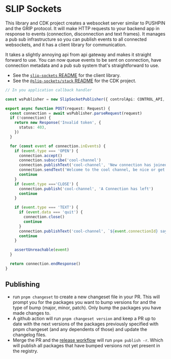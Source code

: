 # SLIP Sockets

This library and CDK project creates a websocket server similar to PUSHPIN and the GRIP protocol. It will make HTTP requests to your backend app in response to events (connection, disconnection and text frames). It manages a pub sub infrastructure so you can publish events to all connected websockets, and it has a client library for communication.

It takes a slightly annoying api from api gateway and makes it straight forward to use. You can now queue events to be sent on connection, have connection metadata and a pub sub system that's straightforward to use.

- See the [`slip-sockets` README](./packages/slip-sockets/README.md) for the client library.
- See the [`@slip-sockets/stack` README](./packages/slip-sockets-stack/README.md) for the CDK project.

```ts
// In you application callback handler

const wsPublisher = new SlipSocketPublisher({ controlApi: CONTROL_API, jwtSecret: JWT_SECRET })

export async function POST(request: Request) {
  const connection = await wsPublisher.parseRequest(request)
  if (!connection) {
    return new Response('Invalid token', {
      status: 403,
    })
  }

  for (const event of connection.inEvents) {
    if (event.type === 'OPEN') {
      connection.accept()
      connection.subscribe('cool-channel')
      connection.publishText('cool-channel', 'New connection has joined!')
      connection.sendText('Welcome to the cool channel, be nice or get out')
      continue
    }
    if (event.type ==='CLOSE') {
      connection.publish('cool-channel', 'A Connection has left')
      continue
    }

    if (event.type === 'TEXT') {
      if (event.data === 'quit') {
        connection.close()
        continue
      }
      connection.publishText('cool-channel', `${event.connectionId} says ${event.text}`)
      continue
    }

    assertUnreachable(event)
  }

  return connection.endResponse()
}


```

## Publishing

- run `pnpm changeset` to create a new changeset file in your PR. This will prompt you for the packages you want to bump versions for and the type of bump (major, minor, patch). Only bump the packages you have made changes to.
- A github action will run `pnpm changeset version` and keep a PR up to date with the next versions of the packages previously specified with pnpm changeset (and any dependents of those) and update the changelog files.
- Merge the PR and the [release workflow](https://github.com/reconbot/SLIP-Sockets/actions/workflows/release.yml) will run `pnpm publish -r`. Which will publish all packages that have bumped versions not yet present in the registry.
